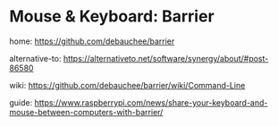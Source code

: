 # Mouse & Keyboard: Barrier
home: https://github.com/debauchee/barrier

alternative-to: https://alternativeto.net/software/synergy/about/#post-86580

wiki: https://github.com/debauchee/barrier/wiki/Command-Line

guide: https://www.raspberrypi.com/news/share-your-keyboard-and-mouse-between-computers-with-barrier/
